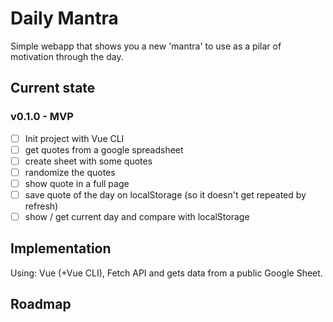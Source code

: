 # Daily Mantra

Simple webapp that shows you a new 'mantra' to use as a pilar of motivation through the day.

## Current state

### v0.1.0 - MVP
- [ ] Init project with Vue CLI
- [ ]  get quotes from a google spreadsheet
  - [ ]  create sheet with some quotes
- [ ]  randomize the quotes
- [ ]  show quote in a full page
- [ ]  save quote of the day on localStorage (so it doesn't get repeated by refresh)
  - [ ]  show / get current day and compare with localStorage

## Implementation

Using: Vue (+Vue CLI), Fetch API and gets data from a public Google Sheet.

## Roadmap